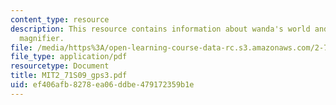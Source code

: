 ```yaml
---
content_type: resource
description: This resource contains information about wanda's world and ball lens
  magnifier.
file: /media/https%3A/open-learning-course-data-rc.s3.amazonaws.com/2-71-optics-spring-2009/ef406afb8278ea06ddbe479172359b1e_MIT2_71S09_gps3.pdf
file_type: application/pdf
resourcetype: Document
title: MIT2_71S09_gps3.pdf
uid: ef406afb-8278-ea06-ddbe-479172359b1e
---
```

